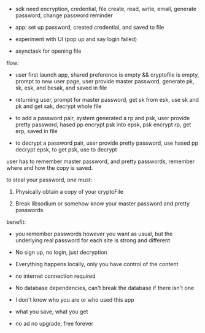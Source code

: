 
-   sdk need encryption, credential, file create, read, write, email, generate password, change password reminder
    
-   app: set up password, created credential, and saved to file
    
-   experiment with UI (pop up and say login failed)
    
-   asynctask for opening file
    

  

flow:

-   user first launch app, shared preference is empty && cryptofile is empty, prompt to new user page, user provide master password, generate pk, sk, esk, and besak, and saved in file
    
-   returning user, prompt for master password, get sk from esk, use sk and pk and get sak, decrypt whole file
    
-   to add a password pair, system generated a rp and psk, user provide pretty password, hased pp encrypt psk into epsk, psk encrypt rp, get erp, saved in file
    
-   to decrypt a password pair, user provide pretty password, use hased pp decrypt epsk, to get psk, use to decrypt
    

  

user has to remember master password, and pretty passwords, remember where and how the copy is saved.

  

to steal your password, one must:

1.  Physically obtain a copy of your cryptoFile
    
2.  Break libsodium or somehow know your master password and pretty passwords
    

  

benefit:

-   you remember passwords however you want as usual, but the underlying real password for each site is strong and different
    
-   No sign up, no login, just decryption
    
-   Everything happens locally, only you have control of the content
    
-   no internet connection required
    
-   No database dependencies, can't break the database if there isn't one
    
-   I don't know who you are or who used this app
    
-   what you save, what you get
    
-   no ad no upgrade, free forever
